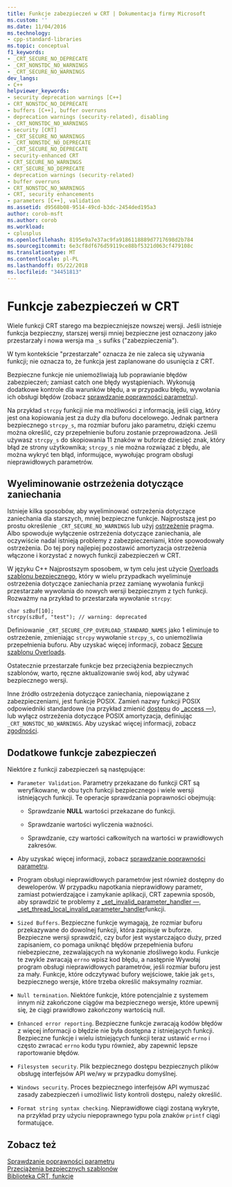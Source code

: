 ```yaml
---
title: Funkcje zabezpieczeń w CRT | Dokumentacja firmy Microsoft
ms.custom: ''
ms.date: 11/04/2016
ms.technology:
- cpp-standard-libraries
ms.topic: conceptual
f1_keywords:
- _CRT_SECURE_NO_DEPRECATE
- _CRT_NONSTDC_NO_WARNINGS
- _CRT_SECURE_NO_WARNINGS
dev_langs:
- C++
helpviewer_keywords:
- security deprecation warnings [C++]
- CRT_NONSTDC_NO_DEPRECATE
- buffers [C++], buffer overruns
- deprecation warnings (security-related), disabling
- _CRT_NONSTDC_NO_WARNINGS
- security [CRT]
- _CRT_SECURE_NO_WARNINGS
- _CRT_NONSTDC_NO_DEPRECATE
- _CRT_SECURE_NO_DEPRECATE
- security-enhanced CRT
- CRT_SECURE_NO_WARNINGS
- CRT_SECURE_NO_DEPRECATE
- deprecation warnings (security-related)
- buffer overruns
- CRT_NONSTDC_NO_WARNINGS
- CRT, security enhancements
- parameters [C++], validation
ms.assetid: d9568b08-9514-49cd-b3dc-2454ded195a3
author: corob-msft
ms.author: corob
ms.workload:
- cplusplus
ms.openlocfilehash: 8195e9a7e37ac9fa9186118889d7717698d2b784
ms.sourcegitcommit: 6e3cf8df676d59119ce88bf5321d063cf479108c
ms.translationtype: MT
ms.contentlocale: pl-PL
ms.lasthandoff: 05/22/2018
ms.locfileid: "34451813"
---
```

# <a name="security-features-in-the-crt"></a>Funkcje zabezpieczeń w CRT
Wiele funkcji CRT starego ma bezpieczniejsze nowszej wersji. Jeśli istnieje funkcja bezpieczny, starszej wersji mniej bezpieczne jest oznaczony jako przestarzały i nowa wersja ma `_s` sufiks ("zabezpieczenia").  
  
 W tym kontekście "przestarzałe" oznacza że nie zaleca się używania funkcji; nie oznacza to, że funkcja jest zaplanowane do usunięcia z CRT.  
  
 Bezpieczne funkcje nie uniemożliwiają lub poprawianie błędów zabezpieczeń; zamiast catch one błędy wystąpieniach. Wykonują dodatkowe kontrole dla warunków błędu, a w przypadku błędu, wywołania ich obsługi błędów (zobacz [sprawdzanie poprawności parametru](../c-runtime-library/parameter-validation.md)).  
  
 Na przykład `strcpy` funkcji nie ma możliwości z informacją, jeśli ciąg, który jest ona kopiowania jest za duży dla buforu docelowego. Jednak partnera bezpiecznego `strcpy_s`, ma rozmiar buforu jako parametru, dzięki czemu można określić, czy przepełnienie buforu zostanie przeprowadzona. Jeśli używasz `strcpy_s` do skopiowania 11 znaków w buforze dziesięć znak, który błąd ze strony użytkownika; `strcpy_s` nie można rozwiązać z błędu, ale można wykryć ten błąd, informujące, wywołując program obsługi nieprawidłowych parametrów.  
  
## <a name="eliminating-deprecation-warnings"></a>Wyeliminowanie ostrzeżenia dotyczące zaniechania  
 Istnieje kilka sposobów, aby wyeliminować ostrzeżenia dotyczące zaniechania dla starszych, mniej bezpieczne funkcje. Najprostszą jest po prostu określenie `_CRT_SECURE_NO_WARNINGS` lub użyj [ostrzeżenie](../preprocessor/warning.md) pragma. Albo spowoduje wyłączenie ostrzeżenia dotyczące zaniechania, ale oczywiście nadal istnieją problemy z zabezpieczeniami, które spowodowały ostrzeżenia. Do tej pory najlepiej pozostawić amortyzacja ostrzeżenia włączone i korzystać z nowych funkcji zabezpieczeń w CRT.  
  
 W języku C++ Najprostszym sposobem, w tym celu jest użycie [Overloads szablonu bezpiecznego](../c-runtime-library/secure-template-overloads.md), który w wielu przypadkach wyeliminuje ostrzeżenia dotyczące zaniechania przez zamianę wywołania funkcji przestarzałe wywołania do nowych wersji bezpiecznym z tych funkcji. Rozważmy na przykład to przestarzała wywołanie `strcpy`:  
  
```  
char szBuf[10];   
strcpy(szBuf, "test"); // warning: deprecated   
```  
  
 Definiowanie `_CRT_SECURE_CPP_OVERLOAD_STANDARD_NAMES` jako 1 eliminuje to ostrzeżenie, zmieniając `strcpy` wywołanie `strcpy_s`, co uniemożliwia przepełnienia buforu. Aby uzyskać więcej informacji, zobacz [Secure szablonu Overloads](../c-runtime-library/secure-template-overloads.md).  
  
 Ostatecznie przestarzałe funkcje bez przeciążenia bezpiecznych szablonów, warto, ręczne aktualizowanie swój kod, aby używać bezpiecznego wersji.  
  
 Inne źródło ostrzeżenia dotyczące zaniechania, niepowiązane z zabezpieczeniami, jest funkcje POSIX. Zamień nazwy funkcji POSIX odpowiedniki standardowe (na przykład zmienić [dostępu](../c-runtime-library/reference/access-crt.md) do [_access —](../c-runtime-library/reference/access-waccess.md)), lub wyłącz ostrzeżenia dotyczące POSIX amortyzacja, definiując `_CRT_NONSTDC_NO_WARNINGS`. Aby uzyskać więcej informacji, zobacz [zgodności](compatibility.md).  
  
## <a name="additional-security-features"></a>Dodatkowe funkcje zabezpieczeń  
 Niektóre z funkcji zabezpieczeń są następujące:  
  
-   `Parameter Validation`. Parametry przekazane do funkcji CRT są weryfikowane, w obu tych funkcji bezpiecznego i wiele wersji istniejących funkcji. Te operacje sprawdzania poprawności obejmują:  
  
    -   Sprawdzanie **NULL** wartości przekazane do funkcji.  
  
    -   Sprawdzanie wartości wyliczenia ważności.  
  
    -   Sprawdzanie, czy wartości całkowitych na wartości w prawidłowych zakresów.  
  
-   Aby uzyskać więcej informacji, zobacz [sprawdzanie poprawności parametru](../c-runtime-library/parameter-validation.md).  
  
-   Program obsługi nieprawidłowych parametrów jest również dostępny do deweloperów. W przypadku napotkania nieprawidłowy parametr, zamiast potwierdzające i zamykanie aplikacji, CRT zapewnia sposób, aby sprawdzić te problemy z [_set_invalid_parameter_handler —, _set_thread_local_invalid_parameter_handler](../c-runtime-library/reference/set-invalid-parameter-handler-set-thread-local-invalid-parameter-handler.md)funkcji.  
  
-   `Sized Buffers`. Bezpieczne funkcje wymagają, że rozmiar buforu przekazywane do dowolnej funkcji, która zapisuje w buforze. Bezpieczne wersji sprawdzić, czy bufor jest wystarczająco duży, przed zapisaniem, co pomaga uniknąć błędów przepełnienia buforu niebezpieczne, zezwalających na wykonanie złośliwego kodu. Funkcje te zwykle zwracają `errno` wpisz kod błędu, a następnie Wywołaj program obsługi nieprawidłowych parametrów, jeśli rozmiar buforu jest za mały. Funkcje, które odczytywać bufory wejściowe, takie jak `gets`, bezpiecznego wersje, które trzeba określić maksymalny rozmiar.  
  
-   `Null termination`. Niektóre funkcje, które potencjalnie z systemem innym niż zakończone ciągów ma bezpiecznego wersje, które upewnij się, że ciągi prawidłowo zakończony wartością null.  
  
-   `Enhanced error reporting`. Bezpieczne funkcje zwracają kodów błędów z więcej informacji o błędzie nie była dostępna z istniejących funkcji. Bezpieczne funkcje i wielu istniejących funkcji teraz ustawić `errno` i często zwracać `errno` kodu typu również, aby zapewnić lepsze raportowanie błędów.  
  
-   `Filesystem security`. Plik bezpiecznego dostępu bezpiecznych plików obsługę interfejsów API we/wy w przypadku domyślnej.  
  
-   `Windows security`. Proces bezpiecznego interfejsów API wymuszać zasady zabezpieczeń i umożliwić listy kontroli dostępu, należy określić.  
  
-   `Format string syntax checking`. Nieprawidłowe ciągi zostaną wykryte, na przykład przy użyciu niepoprawnego typu pola znaków `printf` ciągi formatujące.  
  
## <a name="see-also"></a>Zobacz też  
 [Sprawdzanie poprawności parametru](../c-runtime-library/parameter-validation.md)   
 [Przeciążenia bezpiecznych szablonów](../c-runtime-library/secure-template-overloads.md)   
 [Biblioteka CRT, funkcje](../c-runtime-library/crt-library-features.md)